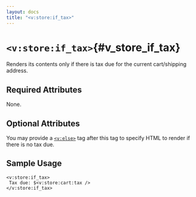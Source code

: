```yaml
---
layout: docs
title: "<v:store:if_tax>"
---
```


# `<v:store:if_tax>`{#v_store_if_tax}

Renders its contents only if there is tax due for the current
cart/shipping address.

## Required Attributes

None.

## Optional Attributes

You may provide a [`<v:else>`](#v_else) tag after this tag to specify
HTML to render if there is no tax due.

## Sample Usage

    <v:store:if_tax>
     Tax due: $<v:store:cart:tax />
    </v:store:if_tax>
